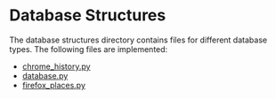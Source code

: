 # Database Structures
The database structures directory contains files for different database types.
The following files are implemented:
- [chrome_history.py](./chrome_history/chrome_history.md)
- [database.py](./database/database.md)
- [firefox_places.py](./firefox_places/firefox_places.md)